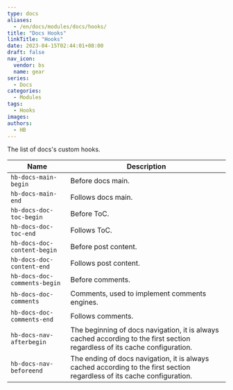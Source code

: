 ```yaml
---
type: docs
aliases:
  - /en/docs/modules/docs/hooks/
title: "Docs Hooks"
linkTitle: "Hooks"
date: 2023-04-15T02:44:01+08:00
draft: false
nav_icon:
  vendor: bs
  name: gear
series:
  - Docs
categories:
  - Modules
tags:
  - Hooks
images:
authors:
  - HB
---
```


The list of docs's custom hooks.

<!--more-->

| Name                         | Description                                   |
| ---------------------------- | --------------------------------------------- |
| `hb-docs-main-begin`         | Before docs main.                             |
| `hb-docs-main-end`           | Follows docs main.                            |
| `hb-docs-doc-toc-begin`      | Before ToC.                                   |
| `hb-docs-doc-toc-end`        | Follows ToC.                                  |
| `hb-docs-doc-content-begin`  | Before post content.                          |
| `hb-docs-doc-content-end`    | Follows post content.                         |
| `hb-docs-doc-comments-begin` | Before comments.                              |
| `hb-docs-doc-comments`       | Comments, used to implement comments engines. |
| `hb-docs-doc-comments-end`   | Follows comments.                             |
| `hb-docs-nav-afterbegin`     | The beginning of docs navigation, it is always cached according to the first section regardless of its cache configuration. |
| `hb-docs-nav-beforeend`      | The ending of docs navigation, it is always cached according to the first section regardless of its cache configuration.    |
